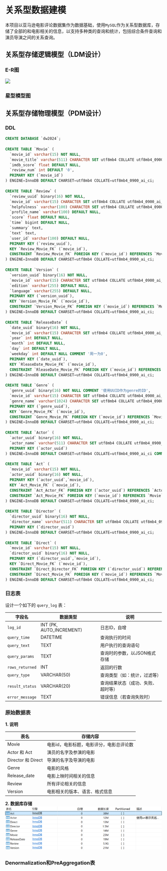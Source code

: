 # 关系型数据建模

本项目以亚马逊电影评论数据集作为数据基础，使用`MySQL`作为关系型数据库，存储了全部的和电影相关的信息，以支持多种类的查询和统计，包括综合条件查询和演员导演之间的关系查询。

## 关系型存储逻辑模型（LDM设计）

### E-R图

<img src="./assets/ER图.png"/>

### 星型模型图

## 关系型存储物理模型（PDM设计）

### DDL

```sql
CREATE DATABASE `dw2024`;

CREATE TABLE `Movie` (
  `movie_id` varchar(15) NOT NULL,
  `movie_title` varchar(511) CHARACTER SET utf8mb4 COLLATE utf8mb4_0900_ai_ci DEFAULT NULL,
  `imdb_score` float DEFAULT NULL,
  `review_num` int DEFAULT '0',
  PRIMARY KEY (`movie_id`)
) ENGINE=InnoDB DEFAULT CHARSET=utf8mb4 COLLATE=utf8mb4_0900_ai_ci;

CREATE TABLE `Review` (
  `review_uuid` binary(16) NOT NULL,
  `movie_id` varchar(15) CHARACTER SET utf8mb4 COLLATE utf8mb4_0900_ai_ci NOT NULL,
  `helpfulness` varchar(100) CHARACTER SET utf8mb4 COLLATE utf8mb4_0900_ai_ci DEFAULT NULL,
  `profile_name` varchar(100) DEFAULT NULL,
  `score` float DEFAULT NULL,
  `time` bigint DEFAULT NULL,
  `summary` text,
  `text` text,
  `user_id` varchar(100) DEFAULT NULL,
  PRIMARY KEY (`review_uuid`),
  KEY `Review_Movie_FK` (`movie_id`),
  CONSTRAINT `Review_Movie_FK` FOREIGN KEY (`movie_id`) REFERENCES `Movie` (`movie_id`) ON DELETE CASCADE ON UPDATE CASCADE
) ENGINE=InnoDB DEFAULT CHARSET=utf8mb4 COLLATE=utf8mb4_0900_ai_ci;

CREATE TABLE `Version` (
  `version_uuid` binary(16) NOT NULL,
  `movie_id` varchar(15) CHARACTER SET utf8mb4 COLLATE utf8mb4_0900_ai_ci NOT NULL,
  `edition` varchar(255) DEFAULT NULL,
  `language` varchar(255) DEFAULT NULL,
  PRIMARY KEY (`version_uuid`),
  KEY `Version_Movie_FK` (`movie_id`),
  CONSTRAINT `Version_Movie_FK` FOREIGN KEY (`movie_id`) REFERENCES `Movie` (`movie_id`) ON DELETE CASCADE ON UPDATE CASCADE
) ENGINE=InnoDB DEFAULT CHARSET=utf8mb4 COLLATE=utf8mb4_0900_ai_ci;

CREATE TABLE `ReleaseDate` (
  `date_uuid` binary(16) NOT NULL,
  `movie_id` varchar(15) CHARACTER SET utf8mb4 COLLATE utf8mb4_0900_ai_ci NOT NULL,
  `year` int DEFAULT NULL,
  `month` int DEFAULT NULL,
  `day` int DEFAULT NULL,
  `weekday` int DEFAULT NULL COMMENT '周一为0',
  PRIMARY KEY (`date_uuid`),
  KEY `RleaseDate_Movie_FK` (`movie_id`),
  CONSTRAINT `RleaseDate_Movie_FK` FOREIGN KEY (`movie_id`) REFERENCES `Movie` (`movie_id`) ON DELETE CASCADE ON UPDATE CASCADE
) ENGINE=InnoDB DEFAULT CHARSET=utf8mb4 COLLATE=utf8mb4_0900_ai_ci;

CREATE TABLE `Genre` (
  `genre_uuid` binary(16) NOT NULL COMMENT '使用UUID作为genre的ID',
  `movie_id` varchar(15) CHARACTER SET utf8mb4 COLLATE utf8mb4_0900_ai_ci NOT NULL COMMENT '电影ID，即原数据中的ASIN字段',
  `genre_name` varchar(1024) CHARACTER SET utf8mb4 COLLATE utf8mb4_0900_ai_ci NOT NULL,
  PRIMARY KEY (`genre_uuid`),
  KEY `Genre_Movie_FK` (`movie_id`),
  CONSTRAINT `Genre_Movie_FK` FOREIGN KEY (`movie_id`) REFERENCES `Movie` (`movie_id`) ON DELETE CASCADE ON UPDATE CASCADE
) ENGINE=InnoDB DEFAULT CHARSET=utf8mb4 COLLATE=utf8mb4_0900_ai_ci;

CREATE TABLE `Actor` (
  `actor_uuid` binary(16) NOT NULL,
  `actor_name` varchar(511) CHARACTER SET utf8mb4 COLLATE utf8mb4_0900_ai_ci DEFAULT NULL,
  PRIMARY KEY (`actor_uuid`)
) ENGINE=InnoDB DEFAULT CHARSET=utf8mb4 COLLATE=utf8mb4_0900_ai_ci COMMENT='使用un表示无名演员';

CREATE TABLE `Act` (
  `movie_id` varchar(15) NOT NULL,
  `actor_uuid` binary(16) NOT NULL,
  PRIMARY KEY (`actor_uuid`,`movie_id`),
  KEY `Act_Movie_FK` (`movie_id`),
  CONSTRAINT `Act_Actor_FK` FOREIGN KEY (`actor_uuid`) REFERENCES `Actor` (`actor_uuid`) ON DELETE CASCADE ON UPDATE CASCADE,
  CONSTRAINT `Act_Movie_FK` FOREIGN KEY (`movie_id`) REFERENCES `Movie` (`movie_id`) ON DELETE CASCADE ON UPDATE CASCADE
) ENGINE=InnoDB DEFAULT CHARSET=utf8mb4 COLLATE=utf8mb4_0900_ai_ci;

CREATE TABLE `Director` (
  `director_uuid` binary(16) NOT NULL,
  `director_name` varchar(511) CHARACTER SET utf8mb4 COLLATE utf8mb4_0900_ai_ci DEFAULT NULL,
  PRIMARY KEY (`director_uuid`)
) ENGINE=InnoDB DEFAULT CHARSET=utf8mb4 COLLATE=utf8mb4_0900_ai_ci;

CREATE TABLE `Direct` (
  `movie_id` varchar(15) NOT NULL,
  `director_uuid` binary(16) NOT NULL,
  PRIMARY KEY (`director_uuid`,`movie_id`),
  KEY `Direct_Movie_FK` (`movie_id`),
  CONSTRAINT `Direct_Director_FK` FOREIGN KEY (`director_uuid`) REFERENCES `Director` (`director_uuid`) ON DELETE CASCADE ON UPDATE CASCADE,
  CONSTRAINT `Direct_Movie_FK` FOREIGN KEY (`movie_id`) REFERENCES `Movie` (`movie_id`) ON DELETE CASCADE ON UPDATE CASCADE
) ENGINE=InnoDB DEFAULT CHARSET=utf8mb4 COLLATE=utf8mb4_0900_ai_ci;
```

### 日志表

设计一个如下的 `query_log` 表：

| 字段名               | 数据类型         | 说明                                 |
|----------------------|------------------|--------------------------------------|
| `log_id`             | INT (PK, AUTO_INCREMENT) | 日志ID，自增                        |
| `query_time`         | DATETIME         | 查询执行的时间                       |
| `query_text`         | TEXT             | 用户执行的查询语句                   |
| `query_params`       | TEXT             | 查询时的参数，以JSON格式存储         |
| `rows_returned`      | INT              | 返回的行数                           |
| `query_type`         | VARCHAR(50)      | 查询类型（如：统计，过滤等）         |
| `result_status`      | VARCHAR(20)      | 查询结果状态（成功、失败、超时等）  |
| `error_message`      | TEXT             | 错误信息（若查询失败时）             |

### 原始数据表

**1. 说明**

| 表名               | 存储内容                                        |
|--------------------|-------------------------------------------------|
| Movie              | 电影id，电影标题，电影评分，电影总评论数 |
| Actor 和 Act       | 演员的名字及参演的电影                           |
| Director 和 Direct | 导演的名字及导演的电影                           |
| Genre              | 电影的风格                                  |
| Release_date       | 电影上映时间相关的信息                       |
| Review             | 所有评论相关的信息                           |
| Version            | 电影相关的版本、语言、格式信息                |

**2. 数据库存储**
![alt text](image.png)

### Denormalization和PreAggregation表
